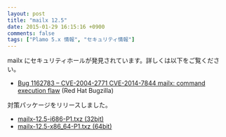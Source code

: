 ```yaml
---
layout: post
title: "mailx 12.5"
date: 2015-01-29 16:15:16 +0900
comments: false
tags: ["Plamo 5.x 情報", "セキュリティ情報"]
---
```


mailx にセキュリティホールが発見されています。詳しくは以下をご覧ください。

* [Bug 1162783 &ndash; CVE-2004-2771 CVE-2014-7844 mailx: command execution flaw](https://bugzilla.redhat.com/show_bug.cgi?id=1162783) (Red Hat Bugzilla)

対策パッケージをリリースしました。

* [mailx-12.5-i686-P1.txz (32bit)](ftp://plamo.linet.gr.jp/pub/Plamo-5.x/x86/plamo/01_minimum/network.txz/mailx-12.5-i686-P1.txz)
* [mailx-12.5-x86_64-P1.txz (64bit)](ftp://plamo.linet.gr.jp/pub/Plamo-5.x/x86_64/plamo/01_minimum/network.txz/mailx-12.5-x86_64-P1.txz)